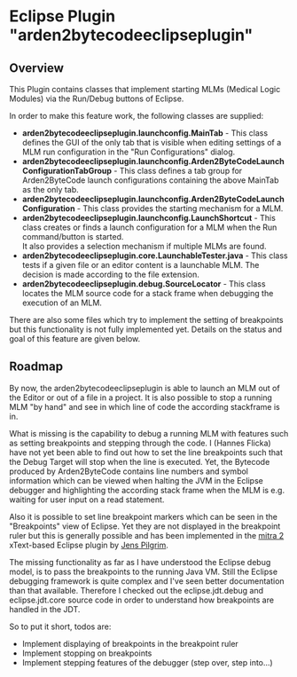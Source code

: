 Eclipse Plugin "arden2bytecodeeclipseplugin"
============================================

Overview
--------

This Plugin contains classes that implement starting MLMs 
(Medical Logic Modules) via the Run/Debug buttons of Eclipse.

In order to make this feature work, the following classes are
supplied:

* **arden2bytecodeeclipseplugin.launchconfig.MainTab** - 
  This class defines the GUI of the only tab that is visible
  when editing settings of a MLM run configuration in the 
  "Run Configurations" dialog.
* **arden2bytecodeeclipseplugin.launchconfig.Arden2ByteCodeLaunchConfigurationTabGroup** - 
  This class defines a tab group for Arden2ByteCode launch 
  configurations containing the above MainTab as the only 
  tab.
* **arden2bytecodeeclipseplugin.launchconfig.Arden2ByteCodeLaunchConfiguration** -
  This class provides the starting mechanism for a MLM.
* **arden2bytecodeeclipseplugin.launchconfig.LaunchShortcut** - 
  This class creates or finds a launch configuration 
  for a MLM when the Run command/button is started.  
  It also provides a selection mechanism if multiple MLMs
  are found.
* **arden2bytecodeeclipseplugin.core.LaunchableTester.java** -
  This class tests if a given file or an editor content is
  a launchable MLM. The decision is made according to the
  file extension.
* **arden2bytecodeeclipseplugin.debug.SourceLocator** - 
  This class locates the MLM source code for a stack
  frame when debugging the execution of an MLM.

There are also some files which try to implement the setting
of breakpoints but this functionality is not fully 
implemented yet. Details on the status and goal of this
feature are given below.
  
Roadmap
-------

By now, the arden2bytecodeeclipseplugin is able to launch 
an MLM out of the Editor or out of a file in a project.
It is also possible to stop a running MLM "by hand" and
see in which line of code the according stackframe is in.

What is missing is the capability to debug a running MLM
with features such as setting breakpoints and stepping 
through the code. I (Hannes Flicka) have not yet been able
to find out how to set the line breakpoints such that the
Debug Target will stop when the line is executed.
Yet, the Bytecode produced by Arden2ByteCode contains line
numbers and symbol information which can be viewed when
halting the JVM in the Eclipse debugger and highlighting 
the according stack frame when the MLM is e.g. waiting for 
user input on a read statement.

Also it is possible to set line breakpoint markers which 
can be seen in the "Breakpoints" view of Eclipse. Yet they
are not displayed in the breakpoint ruler but this is 
generally possible and has been implemented in the 
[mitra 2](http://jpilgrim.github.com/mitra2/) 
xText-based Eclipse plugin by 
[Jens Pilgrim](http://jevopisdeveloperblog.blogspot.de/).

The missing functionality as far as I have understood the
Eclipse debug model, is to pass the breakpoints to the
running Java VM. Still the Eclipse debugging framework is
quite complex and I've seen better documentation than that
available. Therefore I checked out the eclipse.jdt.debug
and eclipse.jdt.core source code in order to understand
how breakpoints are handled in the JDT.

So to put it short, todos are:

* Implement displaying of breakpoints in the breakpoint ruler
* Implement stopping on breakpoints
* Implement stepping features of the debugger (step over, step into...)
